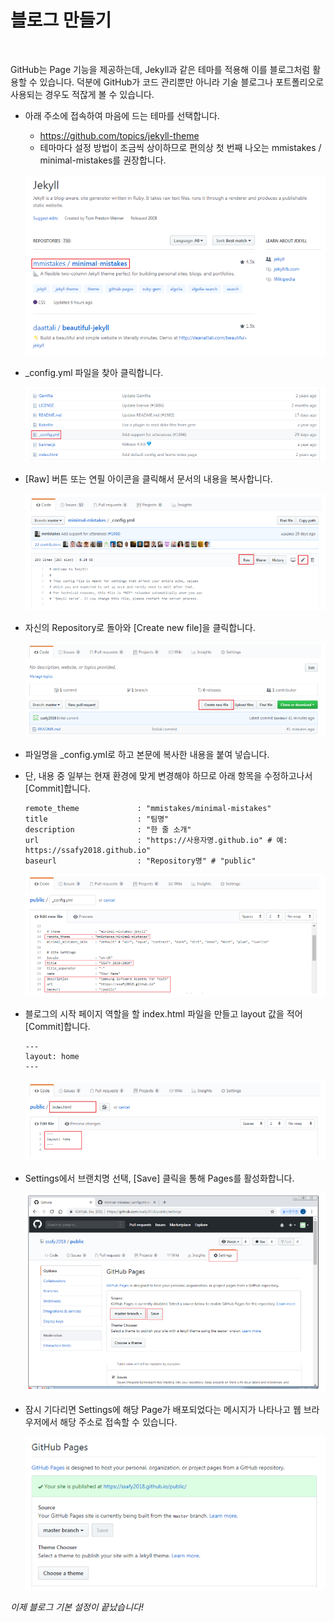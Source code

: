 # 블로그 만들기 

​               

GitHub는 Page 기능을 제공하는데, Jekyll과 같은 테마를 적용해 이를 블로그처럼 활용할 수 있습니다. 덕분에 GitHub가 코드 관리뿐만 아니라 기술 블로그나 포트폴리오로 사용되는 경우도 적잖게 볼 수 있습니다.

- 아래 주소에 접속하여 마음에 드는 테마를 선택합니다.     

  - <https://github.com/topics/jekyll-theme>
  - 테마마다 설정 방법이 조금씩 상이하므로 편의상 첫 번째 나오는 mmistakes / minimal-mistakes를 권장합니다.

  ![1556380160859](assets/1556380160859.png)

- _config.yml 파일을 찾아 클릭합니다.

  ![1556380168130](assets/1556380168130.png)

- [Raw] 버튼 또는 연필 아이콘을 클릭해서 문서의 내용을 복사합니다.

  ![1556380175422](assets/1556380175422.png)

- 자신의 Repository로 돌아와 [Create new file]을 클릭합니다.

  ![1556380181829](assets/1556380181829.png)

- 파일명을 _config.yml로 하고 본문에 복사한 내용을 붙여 넣습니다.

- 단, 내용 중 일부는 현재 환경에 맞게 변경해야 하므로 아래 항목을 수정하고나서 [Commit]합니다.     

  ```
  remote_theme             : "mmistakes/minimal-mistakes"
  title                    : "팀명"
  description              : "한 줄 소개"
  url                      : "https://사용자명.github.io" # 예: https://ssafy2018.github.io"
  baseurl                  : "Repository명" # "public"
  ```

  ![1556380194012](assets/1556380194012.png)

- 블로그의 시작 페이지 역할을 할 index.html 파일을 만들고 layout 값을 적어 [Commit]합니다.     

  ```
  ---
  layout: home
  ---
  ```

  ![1556380201926](assets/1556380201926.png)

- Settings에서 브랜치명 선택, [Save] 클릭을 통해 Pages를 활성화합니다.

  ![1556380207568](assets/1556380207568.png)

- 잠시 기다리면 Settings에 해당 Page가 배포되었다는 메시지가 나타나고 웹 브라우저에서 해당 주소로 접속할 수 있습니다.

  ![1556380213698](assets/1556380213698.png)

*이제 블로그 기본 설정이 끝났습니다!*